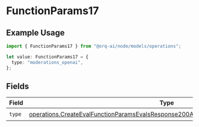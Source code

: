 # FunctionParams17

## Example Usage

```typescript
import { FunctionParams17 } from "@orq-ai/node/models/operations";

let value: FunctionParams17 = {
  type: "moderations_openai",
};
```

## Fields

| Field                                                                                                                                                                                          | Type                                                                                                                                                                                           | Required                                                                                                                                                                                       | Description                                                                                                                                                                                    |
| ---------------------------------------------------------------------------------------------------------------------------------------------------------------------------------------------- | ---------------------------------------------------------------------------------------------------------------------------------------------------------------------------------------------- | ---------------------------------------------------------------------------------------------------------------------------------------------------------------------------------------------- | ---------------------------------------------------------------------------------------------------------------------------------------------------------------------------------------------- |
| `type`                                                                                                                                                                                         | [operations.CreateEvalFunctionParamsEvalsResponse200ApplicationJSONResponseBody517Type](../../models/operations/createevalfunctionparamsevalsresponse200applicationjsonresponsebody517type.md) | :heavy_check_mark:                                                                                                                                                                             | N/A                                                                                                                                                                                            |